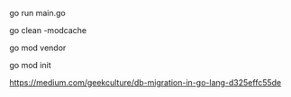 
go run main.go   

go clean -modcache 

go mod vendor

go mod init <your-module>


<!-- DB migration -->
https://medium.com/geekculture/db-migration-in-go-lang-d325effc55de